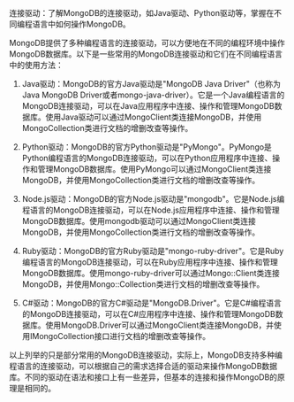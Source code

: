 连接驱动：了解MongoDB的连接驱动，如Java驱动、Python驱动等，掌握在不同编程语言中如何操作MongoDB。

MongoDB提供了多种编程语言的连接驱动，可以方便地在不同的编程环境中操作MongoDB数据库。以下是一些常用的MongoDB连接驱动和它们在不同编程语言中的使用方法：

1. Java驱动：MongoDB的官方Java驱动是"MongoDB Java Driver"（也称为Java MongoDB Driver或者mongo-java-driver）。它是一个Java编程语言的MongoDB连接驱动，可以在Java应用程序中连接、操作和管理MongoDB数据库。使用Java驱动可以通过MongoClient类连接MongoDB，并使用MongoCollection类进行文档的增删改查等操作。

2. Python驱动：MongoDB的官方Python驱动是"PyMongo"。PyMongo是Python编程语言的MongoDB连接驱动，可以在Python应用程序中连接、操作和管理MongoDB数据库。使用PyMongo可以通过MongoClient类连接MongoDB，并使用MongoCollection类进行文档的增删改查等操作。

3. Node.js驱动：MongoDB的官方Node.js驱动是"mongodb"。它是Node.js编程语言的MongoDB连接驱动，可以在Node.js应用程序中连接、操作和管理MongoDB数据库。使用mongodb驱动可以通过MongoClient类连接MongoDB，并使用MongoCollection类进行文档的增删改查等操作。

4. Ruby驱动：MongoDB的官方Ruby驱动是"mongo-ruby-driver"。它是Ruby编程语言的MongoDB连接驱动，可以在Ruby应用程序中连接、操作和管理MongoDB数据库。使用mongo-ruby-driver可以通过Mongo::Client类连接MongoDB，并使用Mongo::Collection类进行文档的增删改查等操作。

5. C#驱动：MongoDB的官方C#驱动是"MongoDB.Driver"。它是C#编程语言的MongoDB连接驱动，可以在C#应用程序中连接、操作和管理MongoDB数据库。使用MongoDB.Driver可以通过MongoClient类连接MongoDB，并使用IMongoCollection接口进行文档的增删改查等操作。

以上列举的只是部分常用的MongoDB连接驱动，实际上，MongoDB支持多种编程语言的连接驱动，可以根据自己的需求选择合适的驱动来操作MongoDB数据库。不同的驱动在语法和接口上有一些差异，但基本的连接和操作MongoDB的原理是相同的。